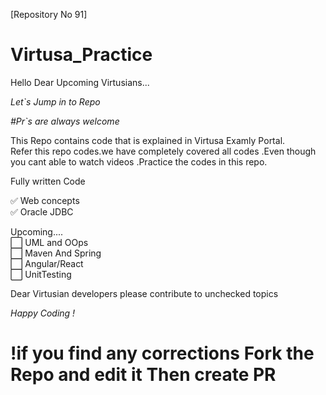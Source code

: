 [Repository No  91]
# Virtusa_Practice
Hello Dear Upcoming Virtusians...

*Let`s Jump in to Repo*

*#Pr`s are always welcome*

This Repo contains code that is explained in Virtusa Examly Portal.
<br>
Refer this repo codes.we have completely covered all codes .Even though you cant able to watch videos .Practice the codes in this repo.

Fully written Code

✅ Web concepts
<br>
✅ Oracle JDBC
<br>

Upcoming....
<br>
⬜ UML and OOps
<br>
⬜ Maven And Spring
<br>
⬜ Angular/React
<br>
⬜ UnitTesting


Dear Virtusian developers please contribute to unchecked topics

*Happy Coding !*

# !if you find any corrections Fork the Repo and edit it Then create PR
